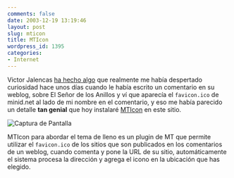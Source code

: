 ```yaml
---
comments: false
date: 2003-12-19 13:19:46
layout: post
slug: mticon
title: MTIcon
wordpress_id: 1395
categories:
- Internet
---
```


Victor Jalencas [ha hecho algo](http://victor.carotena.net/weblog/archives/000403.php#000403) que realmente me había despertado curiosidad hace unos días cuando le había escrito un comentario en su weblog, sobre El Señor de los Anillos y ví que aparecía el `favicon.ico` de minid.net al lado de mi nombre en el comentario, y eso me había parecido un detalle **tan genial** que hoy instalaré [MTIcon](http://slunj.carotena.net/projects/mtplugins/mticon.php) en este sitio.





![Captura de Pantalla](http://www.minid.net/images/victor-screen.png)





MTIcon para abordar el tema de lleno es un plugin de MT que permite utilizar el `favicon.ico` de los sitios que son publicados en los comentarios de un weblog, cuando comenta y pone la URL de su sitio, automáticamente el sistema procesa la dirección y agrega el icono en la ubicación que has elegido.




 
